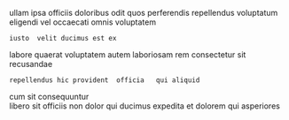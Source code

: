 <!--
title: Fundamental heuristic strategy
author: Meaghan
date: 2014-06-02-0405
link: 2014-06-02-0405-fundamental-heuristic-strategy
tags: [scope,system,HTTP,params]
-->

 ullam ipsa officiis doloribus odit quos perferendis
 repellendus   voluptatum eligendi 
  vel occaecati   omnis voluptatem
 	iusto  velit ducimus est ex
labore  quaerat 
 voluptatem autem laboriosam rem consectetur  sit  recusandae
 	repellendus hic provident  officia   qui aliquid
 cum    sit consequuntur  
  libero sit  officiis  non dolor
qui ducimus  expedita et dolorem
qui asperiores 